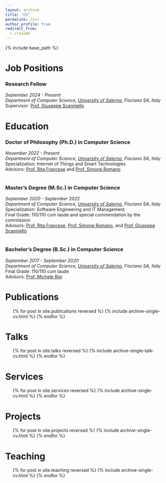 ```yaml
---
layout: archive
title: "CV"
permalink: /cv/
author_profile: true
redirect_from:
  - /resume
---
```


{% include base_path %}
<br/>


Job Positions
======
### Research Fellow<br/>
_September 2024 - Present<br/>
Department of Computer Science, [University of Salerno](https://web.unisa.it/en/university), Fisciano SA, Italy_<br/>
Supervisor: [Prof. Giuseppe Scanniello](https://sites.google.com/view/prof-giuseppe-scanniello/home)
 
Education
======
### Doctor of Philosophy (Ph.D.) in Computer Science<br/>
_November 2022 - Present<br/>
Department of Computer Science, [University of Salerno](https://web.unisa.it/en/university), Fisciano SA, Italy_<br/>
Specialization: Internet of Things and Smart Technologies<br/>
Advisors: [Prof. Rita Francese](https://docenti.unisa.it/004763/home) and [Prof. Simone Romano](https://sites.google.com/view/simoneromano/home?authuser=0)<br/><br/>

### Master’s Degree (M.Sc.) in Computer Science<br/>
_September 2020 - September 2022<br/>
Department of Computer Science, [University of Salerno](https://web.unisa.it/en/university), Fisciano SA, Italy_<br/>
Specialization: Software Engineering and IT Management<br/>
Final Grade: 110/110 cum laude and special commendation by the commission<br/>
Advisors: [Prof. Rita Francese](https://docenti.unisa.it/004763/home), [Prof. Simone Romano](https://sites.google.com/view/simoneromano/home?authuser=0), and [Prof. Giuseppe Scanniello](https://sites.google.com/view/prof-giuseppe-scanniello/home)<br/><br/>

### Bachelor’s Degree (B.Sc.) in Computer Science<br/>
_September 2017 - September 2020<br/>
Department of Computer Science, [University of Salerno](https://web.unisa.it/en/university), Fisciano SA, Italy_<br/>
Final Grade: 110/110 cum laude<br/>
Advisors: [Prof. Michele Risi](https://docenti.unisa.it/005637/home)


Publications
======
  <ul>{% for post in site.publications reversed %}
    {% include archive-single-cv.html %}
  {% endfor %}</ul>

  
Talks
======
  <ul>{% for post in site.talks reversed %}
    {% include archive-single-talk-cv.html  %}
  {% endfor %}</ul>

  
Services
======
  <ul>{% for post in site.services reversed %}
    {% include archive-single-cv.html  %}
  {% endfor %}</ul>
  
Projects
======
  <ul>{% for post in site.projects reversed %}
    {% include archive-single-cv.html  %}
  {% endfor %}</ul>

  
Teaching
======
  <ul>{% for post in site.teaching reversed %}
    {% include archive-single-cv.html %}
  {% endfor %}</ul>


